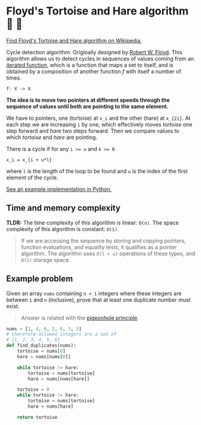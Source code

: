 # Floyd's Tortoise and Hare algorithm 🐢 🐇

[Find Floyd's Tortoise and Hare algorithm on Wikipedia.](https://en.wikipedia.org/wiki/Cycle_detection)

Cycle detection algorithm. Originally designed by
[Robert W. Floyd](https://en.wikipedia.org/wiki/Robert_W._Floyd). This algorithm allows us to detect
cycles in sequences of values coming from an
[iterated function](https://en.wikipedia.org/wiki/Iterated_function), which is a function that maps
a set to itself, and is obtained by a composition of another function _f_ with itself a number of
times.

```
f: X -> X
```

**The idea is to move two pointers at different speeds through the sequence of values until both are
pointing to the same element.**

We have to pointers, one (tortoise) at `x_i` and the other (hare) at `x_{2i}`. At each step we are
increasing `i` by one, which effectively moves _tortoise_ one step forward and _hare_ two steps
forward. Then we compare values to which _tortoise_ and _hare_ are pointing.

There is a cycle if for any `i >= u` and `k >= 0`

```
x_i = x_{i + u*l}
```

where `l` is the length of the loop to be found and `u` is the index of the first element of the
cycle.

[See an example implementation in Python.](./tortoise-and-hare.py)

## Time and memory complexity

**TLDR:** The time complexity of this algorithm is linear: `O(n)`. The space complexity of this
algorithm is constant: `O(1)`.

> If we are accessing the sequence by storing and copying pointers, function evaluations, and
> equality tests, it qualifies as a pointer algorithm. The algorithm uses `O(l + u)` operations of
> these types, and `O(1)` storage space.

## Example problem

Given an array `nums` containing `n + 1` integers where these integers are between `1` and `n`
(inclusive), prove that at least one duplicate number must exist.

> Answer is related with the
> [pigeonhole principle](https://en.wikipedia.org/wiki/Pigeonhole_principle).

```python
nums = [1, 4, 6, 2, 6, 3, 5]
# therefore allowed integers are a set of
# {1, 2, 3, 4, 5, 6}
def find_duplicates(nums):
    tortoise = nums[0]
    hare = nums[nums[0]]

    while tortoise != hare:
        tortoise = nums[tortoise]
        hare = nums[nums[hare]]

    tortoise = 0
    while tortoise != hare:
        tortoise = nums[tortoise]
        hare = nums[hare]

    return tortoise
```
